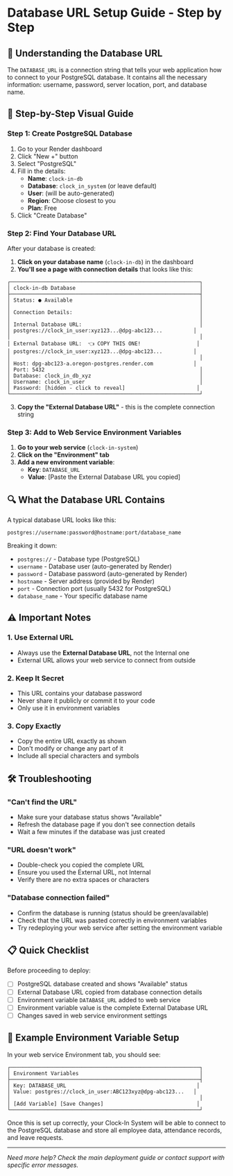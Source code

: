 # Database URL Setup Guide - Step by Step

## 🎯 Understanding the Database URL

The `DATABASE_URL` is a connection string that tells your web application how to connect to your PostgreSQL database. It contains all the necessary information: username, password, server location, port, and database name.

## 📍 Step-by-Step Visual Guide

### Step 1: Create PostgreSQL Database
1. Go to your Render dashboard
2. Click "New +" button
3. Select "PostgreSQL"
4. Fill in the details:
   - **Name**: `clock-in-db`
   - **Database**: `clock_in_system` (or leave default)
   - **User**: (will be auto-generated)
   - **Region**: Choose closest to you
   - **Plan**: Free
5. Click "Create Database"

### Step 2: Find Your Database URL
After your database is created:

1. **Click on your database name** (`clock-in-db`) in the dashboard
2. **You'll see a page with connection details** that looks like this:

```
┌─────────────────────────────────────────────────────────────┐
│ clock-in-db Database                                        │
├─────────────────────────────────────────────────────────────┤
│ Status: ● Available                                         │
│                                                             │
│ Connection Details:                                         │
│                                                             │
│ Internal Database URL:                                      │
│ postgres://clock_in_user:xyz123...@dpg-abc123...          │
│                                                             │
│ External Database URL:  👈 COPY THIS ONE!                  │
│ postgres://clock_in_user:xyz123...@dpg-abc123...          │
│                                                             │
│ Host: dpg-abc123-a.oregon-postgres.render.com             │
│ Port: 5432                                                  │
│ Database: clock_in_db_xyz                                   │
│ Username: clock_in_user                                     │
│ Password: [hidden - click to reveal]                       │
└─────────────────────────────────────────────────────────────┘
```

3. **Copy the "External Database URL"** - this is the complete connection string

### Step 3: Add to Web Service Environment Variables
1. **Go to your web service** (`clock-in-system`)
2. **Click on the "Environment" tab**
3. **Add a new environment variable**:
   - **Key**: `DATABASE_URL`
   - **Value**: [Paste the External Database URL you copied]

## 🔍 What the Database URL Contains

A typical database URL looks like this:
```
postgres://username:password@hostname:port/database_name
```

Breaking it down:
- `postgres://` - Database type (PostgreSQL)
- `username` - Database user (auto-generated by Render)
- `password` - Database password (auto-generated by Render)
- `hostname` - Server address (provided by Render)
- `port` - Connection port (usually 5432 for PostgreSQL)
- `database_name` - Your specific database name

## ⚠️ Important Notes

### 1. Use External URL
- Always use the **External Database URL**, not the Internal one
- External URL allows your web service to connect from outside

### 2. Keep It Secret
- This URL contains your database password
- Never share it publicly or commit it to your code
- Only use it in environment variables

### 3. Copy Exactly
- Copy the entire URL exactly as shown
- Don't modify or change any part of it
- Include all special characters and symbols

## 🛠️ Troubleshooting

### "Can't find the URL"
- Make sure your database status shows "Available"
- Refresh the database page if you don't see connection details
- Wait a few minutes if the database was just created

### "URL doesn't work"
- Double-check you copied the complete URL
- Ensure you used the External URL, not Internal
- Verify there are no extra spaces or characters

### "Database connection failed"
- Confirm the database is running (status should be green/available)
- Check that the URL was pasted correctly in environment variables
- Try redeploying your web service after setting the environment variable

## 📋 Quick Checklist

Before proceeding to deploy:
- [ ] PostgreSQL database created and shows "Available" status
- [ ] External Database URL copied from database connection details
- [ ] Environment variable `DATABASE_URL` added to web service
- [ ] Environment variable value is the complete External Database URL
- [ ] Changes saved in web service environment settings

## 🎯 Example Environment Variable Setup

In your web service Environment tab, you should see:

```
┌─────────────────────────────────────────────────────────────┐
│ Environment Variables                                       │
├─────────────────────────────────────────────────────────────┤
│ Key: DATABASE_URL                                          │
│ Value: postgres://clock_in_user:ABC123xyz@dpg-abc123...   │
│                                                             │
│ [Add Variable] [Save Changes]                              │
└─────────────────────────────────────────────────────────────┘
```

Once this is set up correctly, your Clock-In System will be able to connect to the PostgreSQL database and store all employee data, attendance records, and leave requests.

---

*Need more help? Check the main deployment guide or contact support with specific error messages.*